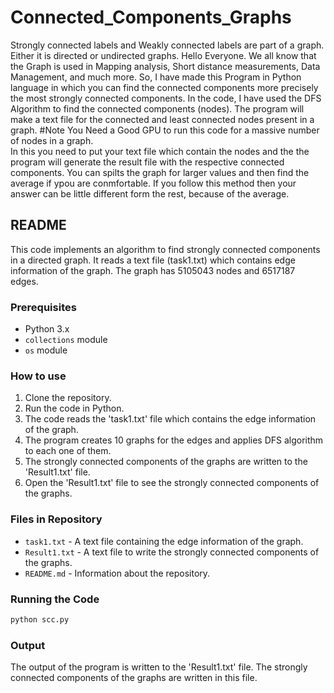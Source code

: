# Connected_Components_Graphs
 Strongly connected labels and Weakly connected labels are part of a  graph. Either it is directed or undirected graphs.  Hello Everyone.  We all know that the Graph is used in Mapping analysis, Short distance measurements, Data Management, and much more.  So, I have made this Program in Python language in which you can find the connected components more precisely the most strongly connected components.  In the code, I have used the DFS Algorithm to find the connected components (nodes). The program will make a text file for the connected and least connected nodes present in a graph.  #Note   You Need a Good GPU to run this code for a massive number of nodes in a graph.  
In this you need to put your text file which contain the nodes and the the program will generate the result file with the respective connected components.
You can spilts the graph for larger values and then find the average if ypou are conmfortable.
If you follow this method then your answer can be little different form the rest, because of the average.



## README

This code implements an algorithm to find strongly connected components in a directed graph. It reads a text file (task1.txt) which contains edge information of the graph. The graph has 5105043 nodes and 6517187 edges. 

### Prerequisites 
* Python 3.x 
* `collections` module 
* `os` module

### How to use
1. Clone the repository.
2. Run the code in Python. 
3. The code reads the 'task1.txt' file which contains the edge information of the graph. 
4. The program creates 10 graphs for the edges and applies DFS algorithm to each one of them. 
5. The strongly connected components of the graphs are written to the 'Result1.txt' file. 
6. Open the 'Result1.txt' file to see the strongly connected components of the graphs.

### Files in Repository 
* `task1.txt` - A text file containing the edge information of the graph.
* `Result1.txt` - A text file to write the strongly connected components of the graphs.
* `README.md` - Information about the repository.

### Running the Code 
```python
python scc.py
```

### Output
The output of the program is written to the 'Result1.txt' file. The strongly connected components of the graphs are written in this file.
